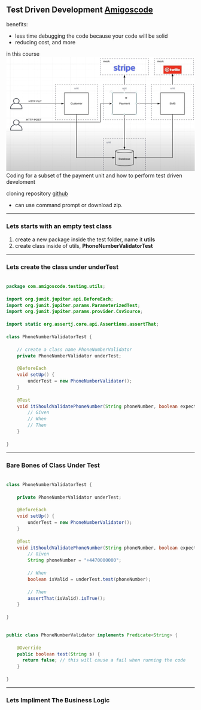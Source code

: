 ## Test Driven Development [Amigoscode](https://www.youtube.com/watch?v=z6gOPonp2t0)

benefits:
- less time debugging the code because your code will be solid
- reducing cost, and more

in this course 
![Diagram](https://github.com/20b2122/TDD/blob/main/TDD-crash-course-amigoscode.jpg)
Coding for a subset of the payment unit and how to perform test driven develoment

cloning repository [github](https://github.com/amigoscode/software-testing)
- can use command prompt or download zip.

---

### Lets starts with an empty test class
1. create a new package inside the test folder, name it **utils**
2. create class inside of utils, **PhoneNumberValidatorTest**

---

### Lets create the class under underTest

``` java

package com.amigoscode.testing.utils;

import org.junit.jupiter.api.BeforeEach;
import org.junit.jupiter.params.ParameterizedTest;
import org.junit.jupiter.params.provider.CsvSource;

import static org.assertj.core.api.Assertions.assertThat;

class PhoneNumberValidatorTest {

    // create a class name PhoneNumberValidator
    private PhoneNumberValidator underTest;
    
    @BeforeEach
    void setUp() {
        underTest = new PhoneNumberValidator();
    }
    
    @Test
    void itShouldValidatePhoneNumber(String phoneNumber, boolean expected) {
        // Given
        // When
        // Then
    }

}

```

---

### Bare Bones of Class Under Test

``` Java

class PhoneNumberValidatorTest {

    private PhoneNumberValidator underTest;
    
    @BeforeEach
    void setUp() {
        underTest = new PhoneNumberValidator();
    }
    
    @Test
    void itShouldValidatePhoneNumber(String phoneNumber, boolean expected) {
        // Given
        String phoneNumber = "+4470000000";
        
        // When
        boolean isValid = underTest.test(phoneNumber);
        
        // Then
        assertThat(isValid).isTrue();
    }

}

```


``` Java

public class PhoneNumberValidator implements Predicate<String> {

    @Override
    public boolean test(String s) {
      return false; // this will cause a fail when running the code
    }

}

```

---

### Lets Impliment The Business Logic

``` Java



```






``` Java



```


